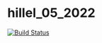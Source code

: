 # hillel_05_2022


[![Build Status](https://github.com/SergKirichenko/hillel_05_2022/actions/workflows/Check-quality.yml/badge.svg?branch=master)](https://github.com/SergKirichenko/hillel_05_2022/actions/workflows/Check-quality.yml)